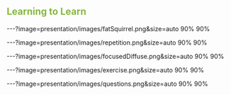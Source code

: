 ## <span style="color: rgb(135, 184, 61)">Learning to Learn</span>

---?image=presentation/images/fatSquirrel.png&size=auto 90% 90%

---?image=presentation/images/repetition.png&size=auto 90% 90%

---?image=presentation/images/focusedDiffuse.png&size=auto 90% 90%

---?image=presentation/images/exercise.png&size=auto 90% 90%

---?image=presentation/images/questions.png&size=auto 90% 90%
